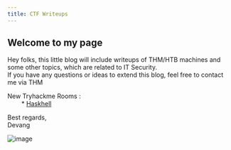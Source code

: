 ```yaml
---
title: CTF Writeups
---
```


## Welcome to my page

Hey folks, this little blog will include writeups of THM/HTB machines and some other topics, which are related to IT Security.\
If you have any questions or ideas to extend this blog, feel free to contact me via THM 

New Tryhackme Rooms :\
&nbsp;&nbsp;&nbsp;&nbsp;&nbsp;&nbsp;&nbsp; * [Haskhell](writeups/tryhackme/haskhell)

Best regards,\
Devang

![image](https://tryhackme-badges.s3.amazonaws.com/devangsolanki.png)
